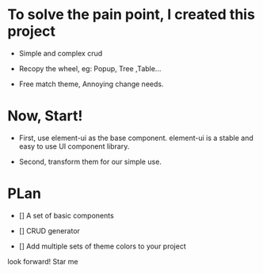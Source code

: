 # To solve the pain point, I created this project

- Simple and complex crud

- Recopy the wheel, eg: Popup, Tree ,Table...

- Free match theme, Annoying change needs.

# Now, Start!

- First, use element-ui as the base component. element-ui is a stable and easy to use UI component library.

- Second, transform them for our simple use.

# PLan

- [] A set of basic components

- [] CRUD generator

- [] Add multiple sets of theme colors to your project

look forward! Star me